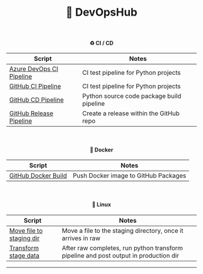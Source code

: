 <h1 align="center"><b> 📝 DevOpsHub </b></h1>

<br>

<h4 align="center"><b> ♻ CI / CD  </b></h4>

 **Script** | **Notes**
--|--
[Azure DevOps CI Pipeline](devops/library/CICD/Azure_DevOps_Pipeline.yml) | CI test pipeline for Python projects
[GitHub CI Pipeline](devops/library/CICD/GitHub_CI_Pipeline.yml) | CI test pipeline for Python projects
[GitHub CD Pipeline](devops/library/CICD/GitHub_Build_Pipeline.yml) | Python source code package build pipeline
[GitHub Release Pipeline](devops/library/CICD/GitHub_Release_Pipeline.yml) | Create a release within the GitHub repo

<br>

<h4 align="center"><b> 🐳 Docker  </b></h4>

 **Script** | **Notes**
--|--
[GitHub Docker Build](devops/library/Docker/GitHub_Docker_Build_Pipeline.yml) | Push Docker image to GitHub Packages

<br>

<h4 align="center"><b> 🐧 Linux  </b></h4>

 **Script** | **Notes**
--|--
[Move file to staging dir](devops/library/Linux/raw.yaml) | Move a file to the staging directory, once it arrives in raw
[Transform stage data](devops/library/Linux/stage.yaml) | After raw completes, run python transform pipeline and post output in production dir

---
